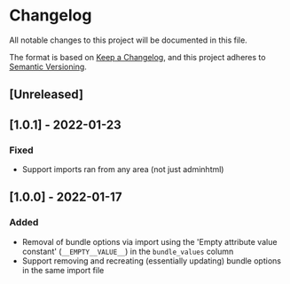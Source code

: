# Changelog
All notable changes to this project will be documented in this file.

The format is based on [Keep a Changelog](https://keepachangelog.com/en/1.0.0/),
and this project adheres to [Semantic Versioning](https://semver.org/spec/v2.0.0.html).

## [Unreleased]

## [1.0.1] - 2022-01-23
### Fixed
* Support imports ran from any area (not just adminhtml)

## [1.0.0] - 2022-01-17
### Added
* Removal of bundle options via import using the 'Empty attribute value constant' (`__EMPTY__VALUE__`) in the `bundle_values` column
* Support removing and recreating (essentially updating) bundle options in the same import file
